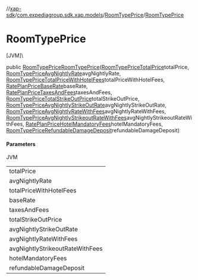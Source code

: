 //[xap-sdk](../../../index.md)/[com.expediagroup.sdk.xap.models](../index.md)/[RoomTypePrice](index.md)/[RoomTypePrice](-room-type-price.md)

# RoomTypePrice

[JVM]\

public [RoomTypePrice](index.md)[RoomTypePrice](-room-type-price.md)([RoomTypePriceTotalPrice](../-room-type-price-total-price/index.md)totalPrice, [RoomTypePriceAvgNightlyRate](../-room-type-price-avg-nightly-rate/index.md)avgNightlyRate, [RoomTypePriceTotalPriceWithHotelFees](../-room-type-price-total-price-with-hotel-fees/index.md)totalPriceWithHotelFees, [RatePlanPriceBaseRate](../-rate-plan-price-base-rate/index.md)baseRate, [RatePlanPriceTaxesAndFees](../-rate-plan-price-taxes-and-fees/index.md)taxesAndFees, [RoomTypePriceTotalStrikeOutPrice](../-room-type-price-total-strike-out-price/index.md)totalStrikeOutPrice, [RoomTypePriceAvgNightlyStrikeOutRate](../-room-type-price-avg-nightly-strike-out-rate/index.md)avgNightlyStrikeOutRate, [RoomTypePriceAvgNightlyRateWithFees](../-room-type-price-avg-nightly-rate-with-fees/index.md)avgNightlyRateWithFees, [RoomTypePriceAvgNightlyStrikeoutRateWithFees](../-room-type-price-avg-nightly-strikeout-rate-with-fees/index.md)avgNightlyStrikeoutRateWithFees, [RatePlanPriceHotelMandatoryFees](../-rate-plan-price-hotel-mandatory-fees/index.md)hotelMandatoryFees, [RoomTypePriceRefundableDamageDeposit](../-room-type-price-refundable-damage-deposit/index.md)refundableDamageDeposit)

#### Parameters

JVM

| |
|---|
| totalPrice |
| avgNightlyRate |
| totalPriceWithHotelFees |
| baseRate |
| taxesAndFees |
| totalStrikeOutPrice |
| avgNightlyStrikeOutRate |
| avgNightlyRateWithFees |
| avgNightlyStrikeoutRateWithFees |
| hotelMandatoryFees |
| refundableDamageDeposit |
